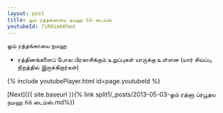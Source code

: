 ```yaml
---
layout: post
title: ஓம் ரத்தங்காயை நமஹ ௧௧ டைம்ஸ்
youtubeId: 7iRHiebKhe4
---
```

 
 
 ஓம் ரத்தங்காயை நமஹ  
 
 -  ரத்தினங்களைப் போல பிரகாசிக்கும் உறுப்புகள் யாருக்கு உள்ளன (யார் சிவப்பு நிறத்தில் இருக்கிறார்கள்) 
 
  
 
  
 
 
 
 
 
 


{% include youtubePlayer.html id=page.youtubeId %}
 
[Next]({{ site.baseurl }}{% link  split1/_posts/2013-05-03-ஓம் ரத்னா ப்ரபூதய நமஹ ௧௧ டைம்ஸ்.md%})
 

